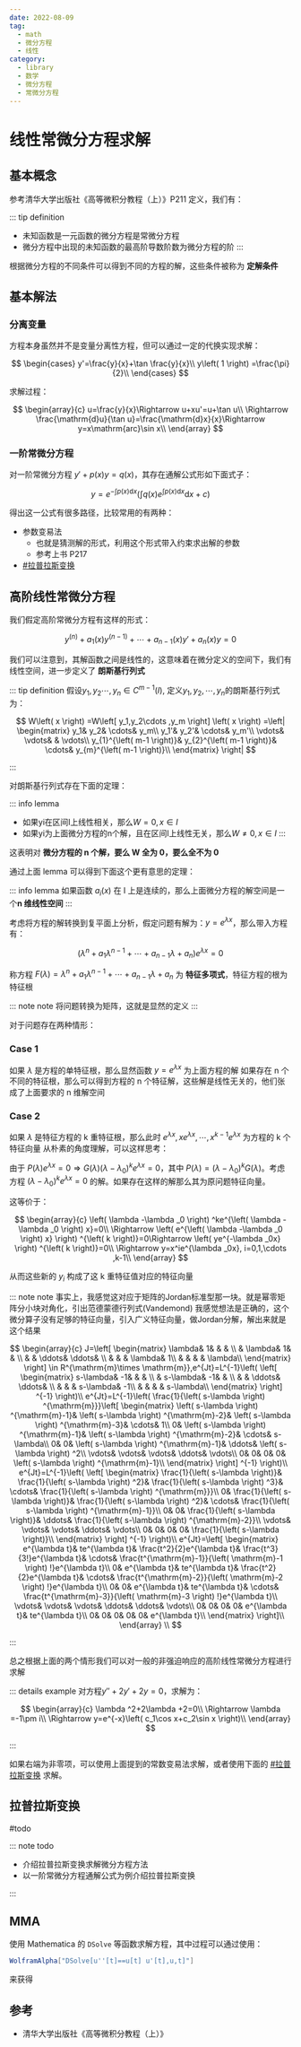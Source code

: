 ```yaml
---
date: 2022-08-09
tag:
  - math
  - 微分方程
  - 线性
category:
  - library
  - 数学
  - 微分方程
  - 常微分方程
---
```



# 线性常微分方程求解

## 基本概念

参考清华大学出版社《高等微积分教程（上）》P211 定义，我们有：

::: tip definition
- 未知函数是一元函数的微分方程是常微分方程
- 微分方程中出现的未知函数的最高阶导数阶数为微分方程的阶
:::


根据微分方程的不同条件可以得到不同的方程的解，这些条件被称为 **定解条件**

## 基本解法

### 分离变量

方程本身虽然并不是变量分离性方程，但可以通过一定的代换实现求解：


$$
\begin{cases}
	y'=\frac{y}{x}+\tan \frac{y}{x}\\
	y\left( 1 \right) =\frac{\pi}{2}\\
\end{cases}
$$

求解过程：

$$
\begin{array}{c}
	u=\frac{y}{x}\Rightarrow u+xu'=u+\tan u\\
	\Rightarrow \frac{\mathrm{d}u}{\tan u}=\frac{\mathrm{d}x}{x}\Rightarrow y=x\mathrm{arc}\sin x\\
\end{array}
$$

### 一阶常微分方程

对一阶常微分方程 $y'+p\left( x \right) y=q\left( x \right)$，其存在通解公式形如下面式子：


$$
y=e^{-\int{p\left( x \right) \mathrm{d}x}}\left( \int{q\left( x \right) e^{\int{p\left( x \right) \mathrm{d}x}}\mathrm{d}x}+c \right) 
$$


得出这一公式有很多路径，比较常用的有两种：
- 参数变易法
	- 也就是猜测解的形式，利用这个形式带入约束求出解的参数
	- 参考上书 P217
- [#拉普拉斯变换](.//)

## 高阶线性常微分方程

我们假定高阶常微分方程有这样的形式：

$$
y^{\left( n \right)}+a_1\left( x \right) y^{\left( n-1 \right)}+\cdots +a_{n-1}\left( x \right) y'+a_n\left( x \right) y=0
$$

我们可以注意到，其解函数之间是线性的，这意味着在微分定义的空间下，我们有线性空间，进一步定义了 **朗斯基行列式**

::: tip definition
假设$y_1,y_2\cdots ,y_n\in C^{m-1}\left( I \right)$, 定义$y_{1},y_{2},\cdots,y_{n}$的朗斯基行列式为：

$$
W\left( x \right) =W\left[ y_1,y_2\cdots ,y_m \right] \left( x \right) =\left| \begin{matrix}
	y_1&		y_2&		\cdots&		y_m\\
	y_1'&		y_2'&		\cdots&		y_m'\\
	\vdots&		\vdots&		&		\vdots\\
	y_{1}^{\left( m-1 \right)}&		y_{2}^{\left( m-1 \right)}&		\cdots&		y_{m}^{\left( m-1 \right)}\\
\end{matrix} \right|
$$

:::


对朗斯基行列式存在下面的定理：

::: info lemma
- 如果yi在区间I上线性相关，那么$W=0, x\in I$
- 如果yi为上面微分方程的n个解，且在区间I上线性无关，那么$W\neq 0, x\in I$
:::


这表明对 **微分方程的 n 个解，要么 W 全为 0，要么全不为 0**

通过上面 lemma 可以得到下面这个更有意思的定理：

::: info lemma
如果函数 $a_i(x)$ 在 I 上是连续的，那么上面微分方程的解空间是一个**n 维线性空间**
:::


考虑将方程的解转换到复平面上分析，假定问题有解为：$y=e^{\lambda x}$，那么带入方程有：


$$
\left( \lambda ^n+a_1\lambda ^{n-1}+\cdots +a_{n-1}\lambda +a_n \right) e^{\lambda x}=0
$$

称方程 $F\left( \lambda \right) =\lambda ^n+a_1\lambda ^{n-1}+\cdots +a_{n-1}\lambda +a_n$ 为 **特征多项式**，特征方程的根为特征根

::: note note
将问题转换为矩阵，这就是显然的定义
:::


对于问题存在两种情形：

### Case 1
如果 $\lambda$ 是方程的单特征根，那么显然函数 $y=e^{\lambda x}$ 为上面方程的解
如果存在 n 个不同的特征根，那么可以得到方程的 n 个特征解，这些解是线性无关的，他们张成了上面要求的 n 维解空间

### Case 2
如果 $\lambda$ 是特征方程的 k 重特征根，那么此时 $e^{\lambda x}, xe^{\lambda x},\cdots ,x^{k-1}e^{\lambda x}$ 为方程的 k 个特征向量
从朴素的角度理解，可以这样思考：

由于 $P\left( \lambda \right) e^{\lambda x}=0\Rightarrow G\left( \lambda \right) \left( \lambda -\lambda _0 \right) ^ke^{\lambda x}=0$，其中 $P\left( \lambda \right) =\left( \lambda -\lambda _0 \right) ^kG\left( \lambda \right)$。考虑方程 $\left( \lambda -\lambda _0 \right) ^ke^{\lambda x}=0$ 的解。如果存在这样的解那么其为原问题特征向量。

这等价于：


$$
\begin{array}{c}
	\left( \lambda -\lambda _0 \right) ^ke^{\left( \lambda -\lambda _0 \right) x}=0\\
	\Rightarrow \left( e^{\left( \lambda -\lambda _0 \right) x} \right) ^{\left( k \right)}=0\Rightarrow \left( ye^{-\lambda _0x} \right) ^{\left( k \right)}=0\\
	\Rightarrow y=x^ie^{\lambda _0x}, i=0,1,\cdots ,k-1\\
\end{array}
$$

从而这些新的 $y_i$ 构成了这 k 重特征值对应的特征向量

::: note note
事实上，我感觉这对应于矩阵的Jordan标准型那一块。就是幂零矩阵分小块对角化，引出范德蒙德行列式(Vandemond)
我感觉想法是正确的，这个微分算子没有足够的特征向量，引入广义特征向量，做Jordan分解，解出来就是这个结果

$$
\begin{array}{c}
	J=\left[ \begin{matrix}
	\lambda&		1&		&		&		\\
	&		\lambda&		1&		&		\\
	&		&		\ddots&		\ddots&		\\
	&		&		&		\lambda&		1\\
	&		&		&		&		\lambda\\
\end{matrix} \right] \in R^{\mathrm{m}\times \mathrm{m}},e^{Jt}=L^{-1}\left( \left[ \begin{matrix}
	s-\lambda&		-1&		&		&		\\
	&		s-\lambda&		-1&		&		\\
	&		&		\ddots&		\ddots&		\\
	&		&		&		s-\lambda&		-1\\
	&		&		&		&		s-\lambda\\
\end{matrix} \right] ^{-1} \right)\\
	e^{Jt}=L^{-1}\left( \frac{1}{\left( s-\lambda \right) ^{\mathrm{m}}}\left[ \begin{matrix}
	\left( s-\lambda \right) ^{\mathrm{m}-1}&		\left( s-\lambda \right) ^{\mathrm{m}-2}&		\left( s-\lambda \right) ^{\mathrm{m}-3}&		\cdots&		1\\
	0&		\left( s-\lambda \right) ^{\mathrm{m}-1}&		\left( s-\lambda \right) ^{\mathrm{m}-2}&		\cdots&		s-\lambda\\
	0&		0&		\left( s-\lambda \right) ^{\mathrm{m}-1}&		\ddots&		\left( s-\lambda \right) ^2\\
	\vdots&		\vdots&		\vdots&		\ddots&		\vdots\\
	0&		0&		0&		0&		\left( s-\lambda \right) ^{\mathrm{m}-1}\\
\end{matrix} \right] ^{-1} \right)\\
	e^{Jt}=L^{-1}\left( \left[ \begin{matrix}
	\frac{1}{\left( s-\lambda \right)}&		\frac{1}{\left( s-\lambda \right) ^2}&		\frac{1}{\left( s-\lambda \right) ^3}&		\cdots&		\frac{1}{\left( s-\lambda \right) ^{\mathrm{m}}}\\
	0&		\frac{1}{\left( s-\lambda \right)}&		\frac{1}{\left( s-\lambda \right) ^2}&		\cdots&		\frac{1}{\left( s-\lambda \right) ^{\mathrm{m}-1}}\\
	0&		0&		\frac{1}{\left( s-\lambda \right)}&		\ddots&		\frac{1}{\left( s-\lambda \right) ^{\mathrm{m}-2}}\\
	\vdots&		\vdots&		\vdots&		\ddots&		\vdots\\
	0&		0&		0&		0&		\frac{1}{\left( s-\lambda \right)}\\
\end{matrix} \right] ^{-1} \right)\\
	e^{Jt}=\left[ \begin{matrix}
	e^{\lambda t}&		te^{\lambda t}&		\frac{t^2}{2}e^{\lambda t}&		\frac{t^3}{3!}e^{\lambda t}&		\cdots&		\frac{t^{\mathrm{m}-1}}{\left( \mathrm{m}-1 \right) !}e^{\lambda t}\\
	0&		e^{\lambda t}&		te^{\lambda t}&		\frac{t^2}{2}e^{\lambda t}&		\cdots&		\frac{t^{\mathrm{m}-2}}{\left( \mathrm{m}-2 \right) !}e^{\lambda t}\\
	0&		0&		e^{\lambda t}&		te^{\lambda t}&		\cdots&		\frac{t^{\mathrm{m}-3}}{\left( \mathrm{m}-3 \right) !}e^{\lambda t}\\
	\vdots&		\vdots&		\vdots&		\ddots&		\ddots&		\vdots\\
	0&		0&		0&		0&		e^{\lambda t}&		te^{\lambda t}\\
	0&		0&		0&		0&		0&		e^{\lambda t}\\
\end{matrix} \right]\\
\end{array}
\\
$$

:::


总之根据上面的两个情形我们可以对一般的非强迫响应的高阶线性常微分方程进行求解

::: details example
对方程$y''+2y'+2y=0$，求解为：

$$
\begin{array}{c}
	\lambda ^2+2\lambda +2=0\\
	\Rightarrow \lambda =-1\pm i\\
	\Rightarrow y=e^{-x}\left( c_1\cos x+c_2\sin x \right)\\
\end{array}
$$

:::


如果右端为非零项，可以使用上面提到的常数变易法求解，或者使用下面的 [#拉普拉斯变换](.//) 求解。

## 拉普拉斯变换
#todo

::: note todo
- 介绍拉普拉斯变换求解微分方程方法
- 以一阶常微分方程通解公式为例介绍拉普拉斯变换

:::



## MMA

使用 Mathematica 的 `DSolve` 等函数求解方程，其中过程可以通过使用：

```mathematica
WolframAlpha["DSolve[u''[t]==u[t] u'[t],u,t]"]
```

来获得

## 参考

- 清华大学出版社《高等微积分教程（上）》
